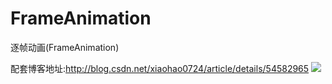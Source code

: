 # FrameAnimation
逐帧动画(FrameAnimation)

配套博客地址:http://blog.csdn.net/xiaohao0724/article/details/54582965
![](http://img.my.csdn.net/uploads/201701/17/1484635005_1791.gif)
